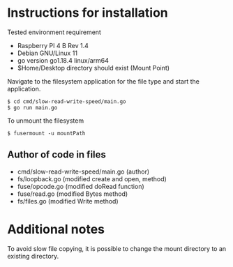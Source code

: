 # Instructions for installation

Tested environment requirement
- Raspberry PI 4 B Rev 1.4
- Debian GNU/Linux 11
- go version go1.18.4 linux/arm64
- $Home/Desktop directory should exist (Mount Point)

Navigate to the filesystem application for the file type and start the application.

```
$ cd cmd/slow-read-write-speed/main.go
$ go run main.go
```

To unmount the filesystem
```
$ fusermount -u mountPath
```



## Author of code in files

- cmd/slow-read-write-speed/main.go (author)
- fs/loopback.go (modified create and open, method)
- fuse/opcode.go (modified doRead function)
- fuse/read.go (modified Bytes method)
- fs/files.go (modified Write method)

# Additional notes

To avoid slow file copying, it is possible to change the mount directory to an existing directory.